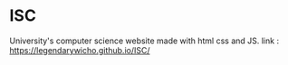 # ISC
University's computer science website made with html css and JS.
link : https://legendarywicho.github.io/ISC/
